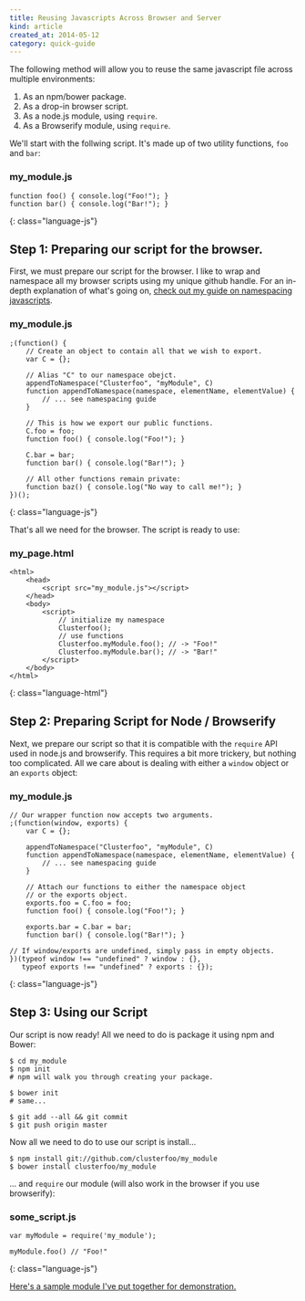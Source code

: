 ```yaml
---
title: Reusing Javascripts Across Browser and Server
kind: article
created_at: 2014-05-12
category: quick-guide
---
```


<!-- _. -->

The following method will allow you to reuse the same javascript file across
multiple environments:

1. As an npm/bower package.
2. As a drop-in browser script.
3. As a node.js module, using `require`.
4. As a Browserify module, using `require`.

We'll start with the follwing script. It's made up of two utility functions,
`foo` and `bar`:

### my_module.js

    function foo() { console.log("Foo!"); }
    function bar() { console.log("Bar!"); }
{: class="language-js"}

## Step 1: Preparing our script for the browser.

First, we must prepare our script for the browser. I like to wrap and namespace
all my browser scripts using my unique github handle.
For an in-depth explanation of what's going on,
<a href="/quick-guides/namespacing_your_crap"> check out my guide on namespacing
javascripts</a>.

### my_module.js

    ;(function() {
        // Create an object to contain all that we wish to export.
        var C = {};

        // Alias "C" to our namespace obejct.
        appendToNamespace("Clusterfoo", "myModule", C)
        function appendToNamespace(namespace, elementName, elementValue) {
            // ... see namespacing guide
        }

        // This is how we export our public functions.
        C.foo = foo;
        function foo() { console.log("Foo!"); }

        C.bar = bar;
        function bar() { console.log("Bar!"); }

        // All other functions remain private:
        function baz() { console.log("No way to call me!"); }
    })();
{: class="language-js"}

That's all we need for the browser. The script is ready to use:

### my\_page.html

    <html>
        <head>
            <script src="my_module.js"></script>
        </head>
        <body>
            <script>
                // initialize my namespace
                Clusterfoo();
                // use functions
                Clusterfoo.myModule.foo(); // -> "Foo!"
                Clusterfoo.myModule.bar(); // -> "Bar!"
            </script>
        </body>
    </html>
{: class="language-html"}

## Step 2: Preparing Script for Node / Browserify

Next, we prepare our script so that it is compatible with the `require` API used
in node.js and browserify. This requires a bit more trickery, but nothing too
complicated. All we care about is dealing with either a `window` object or an
`exports` object:


### my_module.js

    // Our wrapper function now accepts two arguments.
    ;(function(window, exports) {
        var C = {};

        appendToNamespace("Clusterfoo", "myModule", C)
        function appendToNamespace(namespace, elementName, elementValue) {
            // ... see namespacing guide
        }

        // Attach our functions to either the namespace object
        // or the exports object.
        exports.foo = C.foo = foo;
        function foo() { console.log("Foo!"); }

        exports.bar = C.bar = bar;
        function bar() { console.log("Bar!"); }

    // If window/exports are undefined, simply pass in empty objects.
    })(typeof window !== "undefined" ? window : {},
       typeof exports !== "undefined" ? exports : {});
{: class="language-js"}

## Step 3: Using our Script

Our script is now ready! All we need to do is package it using npm and Bower:

    $ cd my_module
    $ npm init
    # npm will walk you through creating your package.

    $ bower init
    # same...

    $ git add --all && git commit
    $ git push origin master

Now all we need to do to use our script is install...

    $ npm install git://github.com/clusterfoo/my_module
    $ bower install clusterfoo/my_module

... and `require` our module (will also work in the browser if you use 
browserify):

### some_script.js

    var myModule = require('my_module');

    myModule.foo() // "Foo!"
{: class="language-js"}

<a href="https://github.com/CLUSTERfoo/url-helpers">
Here's a sample module I've put together for demonstration.</a>

